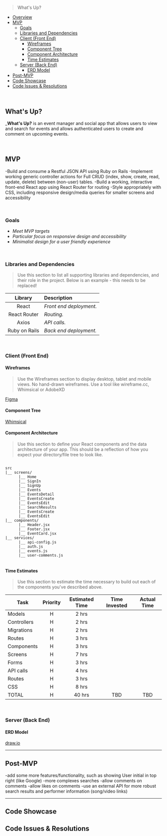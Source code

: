 #  <!-- omit in toc -->

> What's Up? 
>

- [Overview](#overview)
- [MVP](#mvp)
  - [Goals](#goals)
  - [Libraries and Dependencies](#libraries-and-dependencies)
  - [Client (Front End)](#client-front-end)
    - [Wireframes](#wireframes)
    - [Component Tree](#component-tree)
    - [Component Architecture](#component-architecture)
    - [Time Estimates](#time-estimates)
  - [Server (Back End)](#server-back-end)
    - [ERD Model](#erd-model)
- [Post-MVP](#post-mvp)
- [Code Showcase](#code-showcase)
- [Code Issues & Resolutions](#code-issues--resolutions)

<br>

## What's Up?

_**What's Up?** is an event manager and social app that allows users to view and search for events and allows authenticated users to create and comment on upcoming events.


<br>

## MVP

-Build and consume a Restful JSON API using Ruby on Rails
-Implement working generic controller actions for Full CRUD (index, show, create, read, update, delete) between (non-user) tables.
-Build a working, interactive front-end React app using React Router for routing
-Style appropriately with CSS, including responsive design/media queries for smaller screens and accessibility

<br>

### Goals

- _Meet MVP targets_
- _Particular focus on responsive design and accessibility_
- _Minimalist design for a user friendly experience_

<br>

### Libraries and Dependencies

> Use this section to list all supporting libraries and dependencies, and their role in the project. Below is an example - this needs to be replaced!

|     Library      | Description                                |
| :--------------: | :----------------------------------------- |
|      React       | _Front end deployment._ |
|   React Router   | _Routing._ |
|   Axios   | _API calls._ |
|     Ruby on Rails      | _Back end deployment._ |


<br>

### Client (Front End)

#### Wireframes

> Use the Wireframes section to display desktop, tablet and mobile views. No hand-drawn wireframes. Use a tool like wireframe.cc, Whimsical or AdobeXD

[Figma](https://www.figma.com/file/nkVIX5ZNd9jrUPtFDNlrDg/Untitled?node-id=0%3A1)


#### Component Tree


[Whimsical](https://whimsical.com/wusup-XkFNhN6UpfzABxg6mypXE6)

#### Component Architecture

> Use this section to define your React components and the data architecture of your app. This should be a reflection of how you expect your directory/file tree to look like. 

``` structure

src
|__ screens/
      |__ Home
      |__ SignIn
      |__ SignUp
      |__ Events
      |__ EventsDetail
      |__ EventsCreate
      |__ EventsEdit
      |__ SearchResults
      |__ EventsCreate
      |__ EventsEdit
|__ components/
      |__ Header.jsx
      |__ Footer.jsx
      |__ EventCard.jsx
|__ services/
      |__ api-config.js
      |__ auth.js
      |__ events.js
      |__ user-comments.js


```

#### Time Estimates

> Use this section to estimate the time necessary to build out each of the components you've described above.

| Task                | Priority | Estimated Time | Time Invested | Actual Time |
| ------------------- | :------: | :------------: | :-----------: | :---------: |
| Models    |    H     |     2 hrs      |     
| Controllers |    H     |     2 hrs      |    
| Migrations    |    H     |     2 hrs      |    
| Routes |    H     |     3 hrs      |       
| Components   |    H     |     3 hrs      |     
| Screens |    H     |     7 hrs      |    
| Forms    |    H     |     3 hrs      |     
| API calls |    H     |     4 hrs      |    
| Routes    |    H     |     3 hrs      |     
| CSS |    H     |     8 hrs      |      
| TOTAL               |   H       |     40 hrs      |     TBD    |     TBD     |


<br>

### Server (Back End)

#### ERD Model



[draw.io](https://app.diagrams.net/#G1cZ_Zt2Te1i5-jyIMVxii93_e-_MyDSlG)
<br>

***

## Post-MVP

-add some more features/functionality, such as showing User initial in top right (like Google)
  -more complexes searches
  -allow comments on comments
  -allow likes on comments
-use an external API for more robust search results and performer information (song/video links)



***

## Code Showcase



## Code Issues & Resolutions


